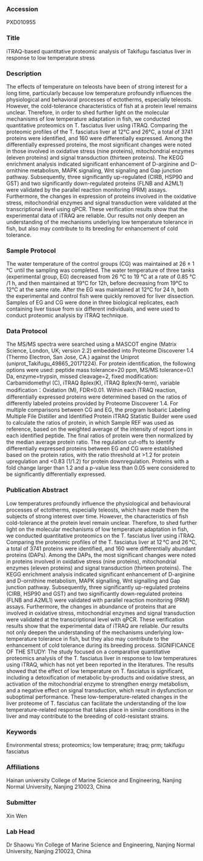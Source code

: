 ### Accession
PXD010955

### Title
iTRAQ-based quantitative proteomic analysis of Takifugu fasciatus liver in response to low temperature stress

### Description
The effects of temperature on teleosts have been of strong interest for a long time, particularly because low temperature profoundly influences the physiological and behavioral processes of ectotherms, especially teleosts. However, the cold-tolerance characteristics of fish at a protein level remains unclear. Therefore, in order to shed further light on the molecular mechanisms of low temperature adaptation in fish, we conducted quantitative proteomics on T. fasciatus liver using iTRAQ. Comparing the proteomic profiles of the T. fasciatus liver at 12℃ and 26℃, a total of 3741 proteins were identified, and 160 were differentially expressed. Among the differentially expressed proteins, the most significant changes were noted in those involved in oxidative stress (nine proteins), mitochondrial enzymes (eleven proteins) and signal transduction (thirteen proteins). The KEGG enrichment analysis indicated significant enhancement of D-arginine and D-ornithine metabolism, MAPK signaling, Wnt signaling and Gap junction pathway. Subsequently, three significantly up-regulated (CIRB, HSP90 and GST) and two significantly down-regulated proteins (FLNB and A2ML1) were validated by the parallel reaction monitoring (PRM) assays. Furthermore, the changes in expression of proteins involved in the oxidative stress, mitochondrial enzymes and signal transduction were validated at the transcriptional level using qPCR. These verification results show that the experimental data of iTRAQ are reliable. Our results not only deepen an understanding of the mechanisms underlying low temperature tolerance in fish, but also may contribute to its breeding for enhancement of cold tolerance.

### Sample Protocol
The water temperature of the control groups (CG) was maintained at 26 ± 1 °C until the sampling was completed. The water temperature of three tanks (experimental group, EG) decreased from 26 °C to 19 °C at a rate of 0.85 °C /1 h, and then maintained at 19°C for 12h, before decreasing from 19°C to 12°C at the same rate. After the EG was maintained at 12°C for 24 h, both the experimental and control fish were quickly removed for liver dissection. Samples of EG and CG were done in three biological replicates, each containing liver tissue from six different individuals, and were used to conduct proteomic analysis by iTRAQ technique.

### Data Protocol
The MS/MS spectra were searched using a MASCOT engine (Matrix Science, London, UK; version 2.2) embedded into Proteome Discoverer 1.4 (Thermo Electron, San Jose, CA.) against the Uniprot (uniprot_Takifugu_49865_20171224). For protein identification, the following options were used: peptide mass tolerance=20 ppm, MS/MS tolerance=0.1 Da, enzyme=trypsin, missed cleavage=2, fixed modification: Carbamidomethyl (C), iTRAQ 8plex(K), iTRAQ 8plex(N-term), variable modification：Oxidation (M), FDR≤0.01. Within each iTRAQ reaction, differentially expressed proteins were determined based on the ratios of differently labeled proteins provided by Proteome Discoverer 1.4. For multiple comparisons between CG and EG, the program Isobaric Labeling Multiple File Distiller and Identified Protein iTRAQ Statistic Builder were used to calculate the ratios of protein, in which Sample REF was used as reference, based on the weighted average of the intensity of report ions in each identified peptide. The final ratios of protein were then normalized by the median average protein ratio. The regulation cut-offs to identify differentially expressed proteins between EG and CG were established based on the protein ratios, with the ratio threshold at >1.2 for protein upregulation and <0.83 (1/1.2) for protein downregulation. Proteins with a fold change larger than 1.2 and a p-value less than 0.05 were considered to be significantly differentially expressed.

### Publication Abstract
Low temperatures profoundly influence the physiological and behavioural processes of ectotherms, especially teleosts, which have made them the subjects of strong interest over time. However, the characteristics of fish cold-tolerance at the protein level remain unclear. Therefore, to shed further light on the molecular mechanisms of low temperature adaptation in fish, we conducted quantitative proteomics on the T. fasciatus liver using iTRAQ. Comparing the proteomic profiles of the T. fasciatus liver at 12&#x202f;&#xb0;C and 26&#x202f;&#xb0;C, a total of 3741 proteins were identified, and 160 were differentially abundant proteins (DAPs). Among the DAPs, the most significant changes were noted in proteins involved in oxidative stress (nine proteins), mitochondrial enzymes (eleven proteins) and signal transduction (thirteen proteins). The KEGG enrichment analysis indicated significant enhancement of D-arginine and D-ornithine metabolism, MAPK signalling, Wnt signalling and Gap junction pathway. Subsequently, three significantly up-regulated proteins (CIRB, HSP90 and GST) and two significantly down-regulated proteins (FLNB and A2ML1) were validated with parallel reaction monitoring (PRM) assays. Furthermore, the changes in abundance of proteins that are involved in oxidative stress, mitochondrial enzymes and signal transduction were validated at the transcriptional level with qPCR. These verification results show that the experimental data of iTRAQ are reliable. Our results not only deepen the understanding of the mechanisms underlying low-temperature tolerance in fish, but they also may contribute to the enhancement of cold tolerance during its breeding process. SIGNIFICANCE OF THE STUDY: The study focused on a comparative quantitative proteomics analysis of the T. fasciatus liver in response to low temperatures using iTRAQ, which has not yet been reported in the literatures. The results showed that the effect of low temperature on T. fasciatus is significant, including a detoxification of metabolic by-products and oxidative stress, an activation of the mitochondrial enzyme to strengthen energy metabolism, and a negative effect on signal transduction, which result in dysfunction or suboptimal performance. These low-temperature-related changes in the liver proteome of T. fasciatus can facilitate the understanding of the low temperature-related response that takes place in similar conditions in the liver and may contribute to the breeding of cold-resistant strains.

### Keywords
Environmental stress; proteomics; low temperature; itraq; prm; takifugu fasciatus

### Affiliations
Hainan university
College of Marine Science and Engineering, Nanjing Normal University, Nanjing 210023, China

### Submitter
Xin Wen

### Lab Head
Dr Shaowu Yin
College of Marine Science and Engineering, Nanjing Normal University, Nanjing 210023, China


